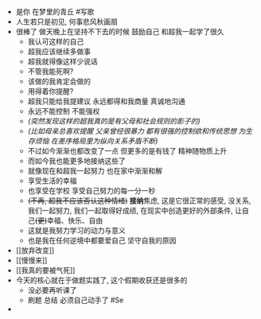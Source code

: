 - 是你 在梦里的青丘 #写歌
- 人生若只是初见, 何事悲风秋画扇
- 很棒了 做天晚上在坚持不下去的时候 鼓励自己 和超我一起学了很久
	- 我认可这样的自己
	- 超我应该继续多做事
	- 超我就得像这样少说话
	- 不管我能死啊?
	- 该做的我肯定会做的
	- 用得着你提醒?
	- 超我只能给我提建议 永远都得和我商量 真诚地沟通
	- 永远不能控制 不能强权
	- *(突然发现这样的超我真的是有父母和社会规则的影子的)*
	- *(比如母亲总喜欢提醒 父亲曾经很暴力 都有很强的控制欲和传统思想 为生存烦恼 在差序格局里为纵向关系矛盾不断)*
	- 不过如今渐渐也都改变了一点 但更多的是有钱了 精神随物质上升
	- 而如今我也能更多地接纳这些了
	- 就像现在和超我一起努力 也在家中渐渐和解
	- 享受生活的幸福
	- 也享受在学校 享受自己努力的每一分一秒
	- ~~(不再, 超我不应该否认这种情绪)~~ **接纳**焦虑, 这是它很正常的感受, 没关系, 我们一起努力, 我们一起取得好成绩, 在现实中创造更好的外部条件, 让自己~~(更)~~幸福、快乐、自由
	- 这就是我努力学习的动力与意义
	- 也是我在任何逆境中都要爱自己 坚守自我的原因
- [[放弃改变]]
- [[慢慢来]]
- [[我真的要被气死]]
- 今天的核心就在于做题实践了,  这个假期收获还是很多的
	- 没必要再听课了
	- 刷题 总结 必须自己动手了 #Se
-
